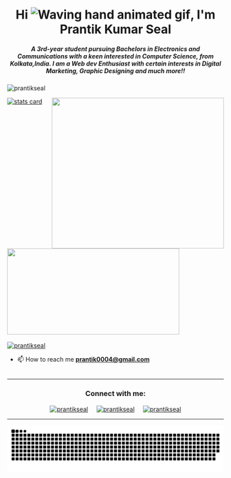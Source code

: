 <h1 align="center">Hi <img src="https://raw.githubusercontent.com/nixin72/nixin72/master/wave.gif" 
         alt="Waving hand animated gif"
         height="45"
         width="45" />, I'm Prantik Kumar Seal</h1>
<h5 align="center">
A 3rd-year student pursuing Bachelors in Electronics and Communications with a keen interested in Computer Science, from Kolkata,India. I am a Web dev Enthusiast with certain interests in Digital Marketing, Graphic Designing and much more!!
</h5>
<p align="left"> <img src="https://komarev.com/ghpvc/?username=prantikseal&label=Profile%20views&color=0e75b6&style=flat" alt="prantikseal" /> </p>
<p>
<a align= "center" href="https://github.com/prantikseal">
<img alt= "stats card" height="200px" width="400" src="https://github-readme-streak-stats.herokuapp.com/?user=prantikseal&theme=radical">
<img align="right" height="350" width="400" src="https://i.giphy.com/media/qgQUggAC3Pfv687qPC/giphy.webp" /> </a>
</p>
<img height="200px" width="400" src="https://github-readme-stats.vercel.app/api?username=prantikseal&count_private=true&theme=radical&show_icons=true" />

<p align="left"> <a href="https://twitter.com/prantikseal" target="blank"><img src="https://img.shields.io/twitter/follow/prantikseal?logo=twitter&style=for-the-badge" alt="prantikseal" /></a> </p>

- 📫 How to reach me **prantik0004@gmail.com**
<br><br>
<hr>

<h3 align="center">Connect with me:</h3>
<p align="center">
<a href="https://twitter.com/prantikseal" target="blank"><img align="center" src="https://img.icons8.com/cute-clipart/64/000000/twitter.png" alt="prantikseal" height="50" width="50" /></a> &nbsp;&nbsp;&nbsp;
<a href="https://www.linkedin.com/in/prantikkumarseal/" target="blank"><img align="center" src="https://img.icons8.com/cute-clipart/64/000000/linkedin.png" alt="prantikseal" height="50" width="50" /></a>&nbsp;&nbsp;&nbsp;&nbsp;
<a href="https://instagram.com/prantikseal" target="blank"><img align="center" src="https://img.icons8.com/cute-clipart/64/000000/instagram-new.png" alt="prantikseal" height="50" width="50" /></a>
</p>

<hr>

<p align="center">
  <img src="https://github.com/prantikseal/prantikseal/raw/output/github-contribution-grid-snake.svg" alt="snake"></center>
</p>
